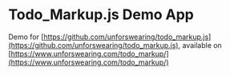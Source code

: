 # Todo_Markup.js Demo App

Demo for [https://github.com/unforswearing/todo_markup.js](https://github.com/unforswearing/todo_markup.js), available on [https://www.unforswearing.com/todo_markup/](https://www.unforswearing.com/todo_markup/)